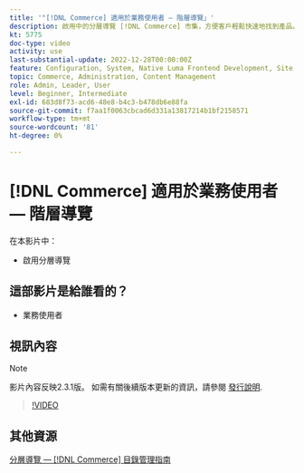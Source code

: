 ```yaml
---
title: '"[!DNL Commerce] 適用於業務使用者 — 階層導覽」'
description: 啟用中的分層導覽 [!DNL Commerce] 市集，方便客戶輕鬆快速地找到產品。
kt: 5775
doc-type: video
activity: use
last-substantial-update: 2022-12-28T00:00:00Z
feature: Configuration, System, Native Luma Frontend Development, Site Navigation
topic: Commerce, Administration, Content Management
role: Admin, Leader, User
level: Beginner, Intermediate
exl-id: 683d8f73-acd6-48e8-b4c3-b478db6e88fa
source-git-commit: f7aa1f0063cbcad6d331a13817214b1bf2158571
workflow-type: tm+mt
source-wordcount: '81'
ht-degree: 0%

---
```


# [!DNL Commerce] 適用於業務使用者 — 階層導覽

在本影片中：

- 啟用分層導覽

## 這部影片是給誰看的？

- 業務使用者

## 視訊內容

>[!NOTE]
>
>影片內容反映2.3.1版。 如需有關後續版本更新的資訊，請參閱 [發行說明](https://experienceleague.adobe.com/docs/commerce-operations/release/notes/overview.html).

>[!VIDEO](https://video.tv.adobe.com/v/36186?quality=12&learn=on)

## 其他資源

[分層導覽 —  [!DNL Commerce] 目錄管理指南](https://experienceleague.adobe.com/docs/commerce-admin/catalog/catalog/navigation/navigation-layered.html)
